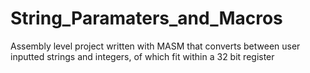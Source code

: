 # String_Paramaters_and_Macros
Assembly level project written with MASM that converts between user inputted strings and integers, of which fit within a 32 bit register
